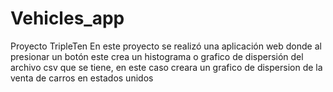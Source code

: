 # Vehicles_app
Proyecto TripleTen
En este proyecto se realizó una aplicación web donde al presionar un botón este crea un histograma o grafico de dispersión del archivo csv que se tiene, en este caso creara un grafico de dispersion de la venta de carros en estados unidos